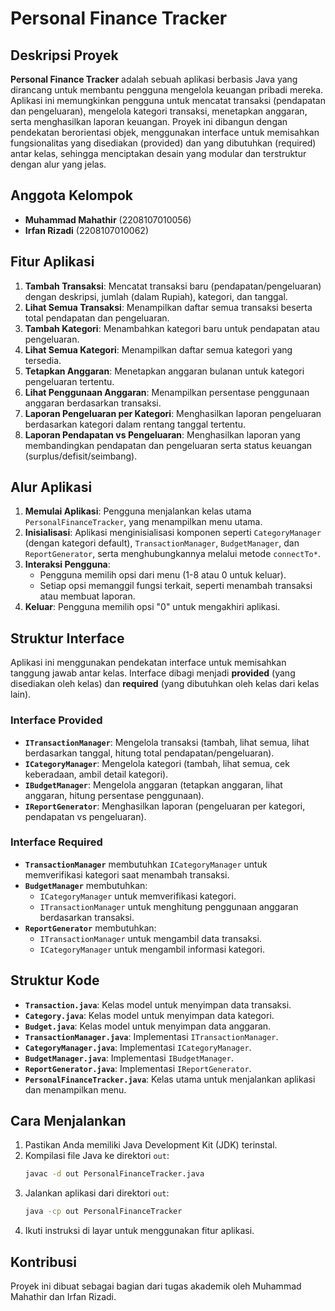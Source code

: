 # Personal Finance Tracker

## Deskripsi Proyek

**Personal Finance Tracker** adalah sebuah aplikasi berbasis Java yang dirancang untuk membantu pengguna mengelola keuangan pribadi mereka. Aplikasi ini memungkinkan pengguna untuk mencatat transaksi (pendapatan dan pengeluaran), mengelola kategori transaksi, menetapkan anggaran, serta menghasilkan laporan keuangan. Proyek ini dibangun dengan pendekatan berorientasi objek, menggunakan interface untuk memisahkan fungsionalitas yang disediakan (provided) dan yang dibutuhkan (required) antar kelas, sehingga menciptakan desain yang modular dan terstruktur dengan alur yang jelas.

## Anggota Kelompok

- **Muhammad Mahathir** (2208107010056)
- **Irfan Rizadi** (2208107010062)

## Fitur Aplikasi

1. **Tambah Transaksi**: Mencatat transaksi baru (pendapatan/pengeluaran) dengan deskripsi, jumlah (dalam Rupiah), kategori, dan tanggal.
2. **Lihat Semua Transaksi**: Menampilkan daftar semua transaksi beserta total pendapatan dan pengeluaran.
3. **Tambah Kategori**: Menambahkan kategori baru untuk pendapatan atau pengeluaran.
4. **Lihat Semua Kategori**: Menampilkan daftar semua kategori yang tersedia.
5. **Tetapkan Anggaran**: Menetapkan anggaran bulanan untuk kategori pengeluaran tertentu.
6. **Lihat Penggunaan Anggaran**: Menampilkan persentase penggunaan anggaran berdasarkan transaksi.
7. **Laporan Pengeluaran per Kategori**: Menghasilkan laporan pengeluaran berdasarkan kategori dalam rentang tanggal tertentu.
8. **Laporan Pendapatan vs Pengeluaran**: Menghasilkan laporan yang membandingkan pendapatan dan pengeluaran serta status keuangan (surplus/defisit/seimbang).

## Alur Aplikasi

1. **Memulai Aplikasi**: Pengguna menjalankan kelas utama `PersonalFinanceTracker`, yang menampilkan menu utama.
2. **Inisialisasi**: Aplikasi menginisialisasi komponen seperti `CategoryManager` (dengan kategori default), `TransactionManager`, `BudgetManager`, dan `ReportGenerator`, serta menghubungkannya melalui metode `connectTo*`.
3. **Interaksi Pengguna**:
   - Pengguna memilih opsi dari menu (1-8 atau 0 untuk keluar).
   - Setiap opsi memanggil fungsi terkait, seperti menambah transaksi atau membuat laporan.
4. **Keluar**: Pengguna memilih opsi "0" untuk mengakhiri aplikasi.

## Struktur Interface

Aplikasi ini menggunakan pendekatan interface untuk memisahkan tanggung jawab antar kelas. Interface dibagi menjadi **provided** (yang disediakan oleh kelas) dan **required** (yang dibutuhkan oleh kelas dari kelas lain).

### Interface Provided

- **`ITransactionManager`**: Mengelola transaksi (tambah, lihat semua, lihat berdasarkan tanggal, hitung total pendapatan/pengeluaran).
- **`ICategoryManager`**: Mengelola kategori (tambah, lihat semua, cek keberadaan, ambil detail kategori).
- **`IBudgetManager`**: Mengelola anggaran (tetapkan anggaran, lihat anggaran, hitung persentase penggunaan).
- **`IReportGenerator`**: Menghasilkan laporan (pengeluaran per kategori, pendapatan vs pengeluaran).

### Interface Required

- **`TransactionManager`** membutuhkan `ICategoryManager` untuk memverifikasi kategori saat menambah transaksi.
- **`BudgetManager`** membutuhkan:
  - `ICategoryManager` untuk memverifikasi kategori.
  - `ITransactionManager` untuk menghitung penggunaan anggaran berdasarkan transaksi.
- **`ReportGenerator`** membutuhkan:
  - `ITransactionManager` untuk mengambil data transaksi.
  - `ICategoryManager` untuk mengambil informasi kategori.

## Struktur Kode

- **`Transaction.java`**: Kelas model untuk menyimpan data transaksi.
- **`Category.java`**: Kelas model untuk menyimpan data kategori.
- **`Budget.java`**: Kelas model untuk menyimpan data anggaran.
- **`TransactionManager.java`**: Implementasi `ITransactionManager`.
- **`CategoryManager.java`**: Implementasi `ICategoryManager`.
- **`BudgetManager.java`**: Implementasi `IBudgetManager`.
- **`ReportGenerator.java`**: Implementasi `IReportGenerator`.
- **`PersonalFinanceTracker.java`**: Kelas utama untuk menjalankan aplikasi dan menampilkan menu.

## Cara Menjalankan

1. Pastikan Anda memiliki Java Development Kit (JDK) terinstal.
2. Kompilasi file Java ke direktori `out`:
   ```bash
   javac -d out PersonalFinanceTracker.java
   ```
3. Jalankan aplikasi dari direktori `out`:
   ```bash
   java -cp out PersonalFinanceTracker
   ```
4. Ikuti instruksi di layar untuk menggunakan fitur aplikasi.

## Kontribusi

Proyek ini dibuat sebagai bagian dari tugas akademik oleh Muhammad Mahathir dan Irfan Rizadi.
